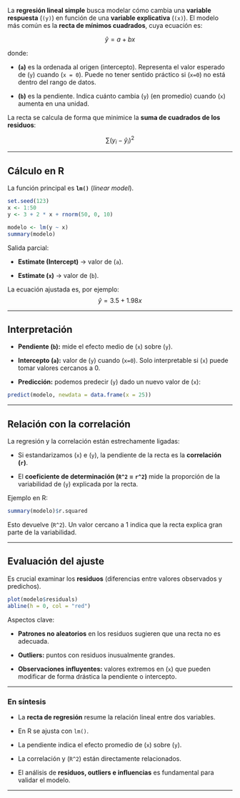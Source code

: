 
La **regresión lineal simple** busca modelar cómo cambia una **variable respuesta** (`(y)`) en función de una **variable explicativa** (`(x)`). El modelo más común es la **recta de mínimos cuadrados**, cuya ecuación es:

$$  
\hat{y} = a + b x  
$$

donde:

- **(`a`)** es la ordenada al origen (intercepto). Representa el valor esperado de (`y`) cuando (`x = 0`). Puede no tener sentido práctico si (`x=0`) no está dentro del rango de datos.
    
- **(`b`)** es la pendiente. Indica cuánto cambia (`y`) (en promedio) cuando (`x`) aumenta en una unidad.


La recta se calcula de forma que minimice la **suma de cuadrados de los residuos**:

$$  
\sum (y_i - \hat{y}_i)^2  
$$

---

## Cálculo en R

La función principal es **`lm()`** (_linear model_).

```r
set.seed(123)
x <- 1:50
y <- 3 + 2 * x + rnorm(50, 0, 10)

modelo <- lm(y ~ x)
summary(modelo)
```

Salida parcial:

- **Estimate (Intercept)** → valor de (`a`).
    
- **Estimate (`x`)** → valor de (`b`).
    

La ecuación ajustada es, por ejemplo:  
$$  
\hat{y} = 3.5 + 1.98x  
$$

---

## Interpretación

- **Pendiente (`b`):** mide el efecto medio de (`x`) sobre (`y`).
    
- **Intercepto (`a`):** valor de (`y`) cuando (`x=0`). Solo interpretable si (`x`) puede tomar valores cercanos a 0.
    
- **Predicción:** podemos predecir (`y`) dado un nuevo valor de (`x`):
    

```r
predict(modelo, newdata = data.frame(x = 25))
```

---

## Relación con la correlación

La regresión y la correlación están estrechamente ligadas:

- Si estandarizamos (`x`) e (`y`), la pendiente de la recta es la **correlación (`r`)**.
    
- El **coeficiente de determinación (`R^2` = `r^2`)** mide la proporción de la variabilidad de (`y`) explicada por la recta.

Ejemplo en R:

```r
summary(modelo)$r.squared
```

Esto devuelve (`R^2`). Un valor cercano a 1 indica que la recta explica gran parte de la variabilidad.

---

## Evaluación del ajuste

Es crucial examinar los **residuos** (diferencias entre valores observados y predichos).

```r
plot(modelo$residuals)
abline(h = 0, col = "red")
```

Aspectos clave:

- **Patrones no aleatorios** en los residuos sugieren que una recta no es adecuada.
    
- **Outliers:** puntos con residuos inusualmente grandes.
    
- **Observaciones influyentes:** valores extremos en (`x`) que pueden modificar de forma drástica la pendiente o intercepto.

---

### En síntesis

- La **recta de regresión** resume la relación lineal entre dos variables.
    
- En R se ajusta con `lm()`.
    
- La pendiente indica el efecto promedio de (`x`) sobre (`y`).
    
- La correlación y (`R^2`) están directamente relacionados.
    
- El análisis de **residuos, outliers e influencias** es fundamental para validar el modelo.

---
